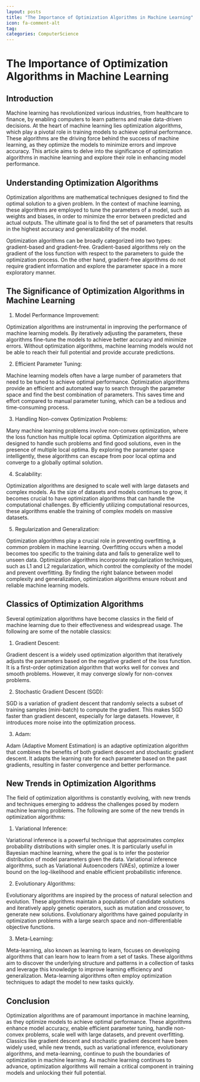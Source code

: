 ```yaml
---
layout: posts
title: "The Importance of Optimization Algorithms in Machine Learning"
icon: fa-comment-alt
tag:      
categories: ComputerScience
---
```



# The Importance of Optimization Algorithms in Machine Learning

## Introduction

Machine learning has revolutionized various industries, from healthcare to finance, by enabling computers to learn patterns and make data-driven decisions. At the heart of machine learning lies optimization algorithms, which play a pivotal role in training models to achieve optimal performance. These algorithms are the driving force behind the success of machine learning, as they optimize the models to minimize errors and improve accuracy. This article aims to delve into the significance of optimization algorithms in machine learning and explore their role in enhancing model performance.

## Understanding Optimization Algorithms

Optimization algorithms are mathematical techniques designed to find the optimal solution to a given problem. In the context of machine learning, these algorithms are employed to tune the parameters of a model, such as weights and biases, in order to minimize the error between predicted and actual outputs. The ultimate goal is to find the set of parameters that results in the highest accuracy and generalizability of the model.

Optimization algorithms can be broadly categorized into two types: gradient-based and gradient-free. Gradient-based algorithms rely on the gradient of the loss function with respect to the parameters to guide the optimization process. On the other hand, gradient-free algorithms do not require gradient information and explore the parameter space in a more exploratory manner.

## The Significance of Optimization Algorithms in Machine Learning

1. Model Performance Improvement:

Optimization algorithms are instrumental in improving the performance of machine learning models. By iteratively adjusting the parameters, these algorithms fine-tune the models to achieve better accuracy and minimize errors. Without optimization algorithms, machine learning models would not be able to reach their full potential and provide accurate predictions.

2. Efficient Parameter Tuning:

Machine learning models often have a large number of parameters that need to be tuned to achieve optimal performance. Optimization algorithms provide an efficient and automated way to search through the parameter space and find the best combination of parameters. This saves time and effort compared to manual parameter tuning, which can be a tedious and time-consuming process.

3. Handling Non-convex Optimization Problems:

Many machine learning problems involve non-convex optimization, where the loss function has multiple local optima. Optimization algorithms are designed to handle such problems and find good solutions, even in the presence of multiple local optima. By exploring the parameter space intelligently, these algorithms can escape from poor local optima and converge to a globally optimal solution.

4. Scalability:

Optimization algorithms are designed to scale well with large datasets and complex models. As the size of datasets and models continues to grow, it becomes crucial to have optimization algorithms that can handle the computational challenges. By efficiently utilizing computational resources, these algorithms enable the training of complex models on massive datasets.

5. Regularization and Generalization:

Optimization algorithms play a crucial role in preventing overfitting, a common problem in machine learning. Overfitting occurs when a model becomes too specific to the training data and fails to generalize well to unseen data. Optimization algorithms incorporate regularization techniques, such as L1 and L2 regularization, which control the complexity of the model and prevent overfitting. By finding the right balance between model complexity and generalization, optimization algorithms ensure robust and reliable machine learning models.

## Classics of Optimization Algorithms

Several optimization algorithms have become classics in the field of machine learning due to their effectiveness and widespread usage. The following are some of the notable classics:

1. Gradient Descent:

Gradient descent is a widely used optimization algorithm that iteratively adjusts the parameters based on the negative gradient of the loss function. It is a first-order optimization algorithm that works well for convex and smooth problems. However, it may converge slowly for non-convex problems.

2. Stochastic Gradient Descent (SGD):

SGD is a variation of gradient descent that randomly selects a subset of training samples (mini-batch) to compute the gradient. This makes SGD faster than gradient descent, especially for large datasets. However, it introduces more noise into the optimization process.

3. Adam:

Adam (Adaptive Moment Estimation) is an adaptive optimization algorithm that combines the benefits of both gradient descent and stochastic gradient descent. It adapts the learning rate for each parameter based on the past gradients, resulting in faster convergence and better performance.

## New Trends in Optimization Algorithms

The field of optimization algorithms is constantly evolving, with new trends and techniques emerging to address the challenges posed by modern machine learning problems. The following are some of the new trends in optimization algorithms:

1. Variational Inference:

Variational inference is a powerful technique that approximates complex probability distributions with simpler ones. It is particularly useful in Bayesian machine learning, where the goal is to infer the posterior distribution of model parameters given the data. Variational inference algorithms, such as Variational Autoencoders (VAEs), optimize a lower bound on the log-likelihood and enable efficient probabilistic inference.

2. Evolutionary Algorithms:

Evolutionary algorithms are inspired by the process of natural selection and evolution. These algorithms maintain a population of candidate solutions and iteratively apply genetic operators, such as mutation and crossover, to generate new solutions. Evolutionary algorithms have gained popularity in optimization problems with a large search space and non-differentiable objective functions.

3. Meta-Learning:

Meta-learning, also known as learning to learn, focuses on developing algorithms that can learn how to learn from a set of tasks. These algorithms aim to discover the underlying structure and patterns in a collection of tasks and leverage this knowledge to improve learning efficiency and generalization. Meta-learning algorithms often employ optimization techniques to adapt the model to new tasks quickly.

## Conclusion

Optimization algorithms are of paramount importance in machine learning, as they optimize models to achieve optimal performance. These algorithms enhance model accuracy, enable efficient parameter tuning, handle non-convex problems, scale well with large datasets, and prevent overfitting. Classics like gradient descent and stochastic gradient descent have been widely used, while new trends, such as variational inference, evolutionary algorithms, and meta-learning, continue to push the boundaries of optimization in machine learning. As machine learning continues to advance, optimization algorithms will remain a critical component in training models and unlocking their full potential.